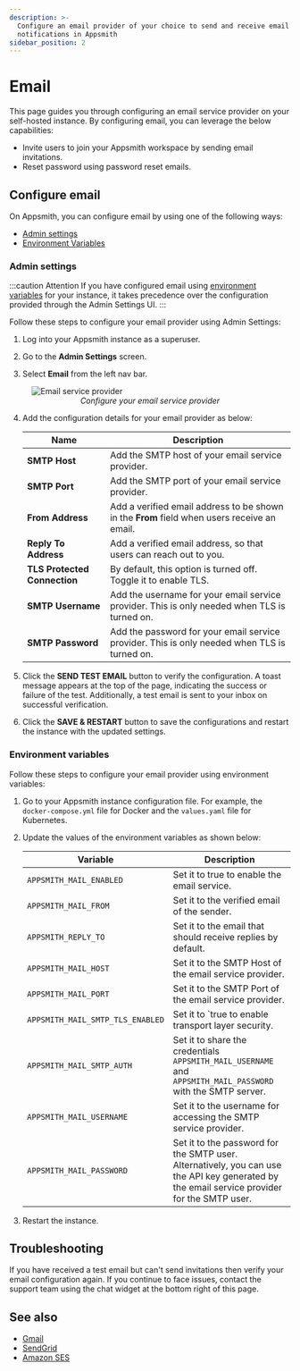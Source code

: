 ```yaml
---
description: >-
  Configure an email provider of your choice to send and receive email
  notifications in Appsmith
sidebar_position: 2
---
```


# Email

This page guides you through configuring an email service provider on your self-hosted instance. By configuring email, you can leverage the below capabilities:

* Invite users to join your Appsmith workspace by sending email invitations.
* Reset password using password reset emails.

<VideoEmbed host="youtube" videoId="NOAofPbmJWw" title="Configure Email Service Provider." caption="Configure Email Service Provider" /> 

## Configure email
 On Appsmith, you can configure email by using one of the following ways:

* [Admin settings](#admin-settings)
* [Environment Variables](#environment-variables)

### Admin settings

:::caution Attention
If you have configured email using [environment variables](#environment-variables) for your instance, it takes precedence over the configuration provided through the Admin Settings UI.
:::

Follow these steps to configure your email provider using Admin Settings:

1. Log into your Appsmith instance as a superuser.

2. Go to the **Admin Settings** screen.

3. Select **Email** from the left nav bar.

<figure>
<img src="/img/admin-settings-configure-email.png" style={{width: "100%", height: "auto"}} alt="Email service provider" />
<figcaption align="center"><i>Configure your email service provider</i></figcaption>
</figure>

4. Add the configuration details for your email provider as below:   

   | Name	| Description |
   |-----------|--------------|
   | **SMTP Host** |	Add the SMTP host of your email service provider. |
   | **SMTP Port**	| Add the SMTP port of your email service provider. |
   | **From Address**	| Add a verified email address to be shown in the **From** field when users receive an email. |
   | **Reply To Address**	| Add a verified email address, so that users can reach out to you. |
   |  **TLS Protected Connection**	|  By default, this option is turned off. Toggle it to enable TLS. |
   | **SMTP Username** |	Add the username for your email service provider. This is only needed when TLS is turned on. |
   | **SMTP Password**	| Add the password for your email service provider. This is only needed when TLS is turned on. |

5. Click the **SEND TEST EMAIL** button to verify the configuration. A toast message appears at the top of the page, indicating the success or failure of the test. Additionally, a test email is sent to your inbox on successful verification.

6. Click the **SAVE & RESTART** button to save the configurations and restart the instance with the updated settings.

### Environment variables

Follow these steps to configure your email provider using environment variables:

1. Go to your Appsmith instance configuration file. For example, the `docker-compose.yml` file for Docker and the `values.yaml` file for Kubernetes.

2. Update the values of the environment variables as shown below:

   |Variable	| Description |
   |-----------|--------------|
   | `APPSMITH_MAIL_ENABLED` | Set it to true to enable the email service. |
   | `APPSMITH_MAIL_FROM`	| Set it to the verified email of the sender. |
   | `APPSMITH_REPLY_TO`	| Set it to the email that should receive replies by default. |
   | `APPSMITH_MAIL_HOST`	| Set it to the SMTP Host of the email service provider. |
   | `APPSMITH_MAIL_PORT`	| Set it to the SMTP Port of the email service provider. |
   | `APPSMITH_MAIL_SMTP_TLS_ENABLED` |	Set it to `true to enable transport layer security. |
   | `APPSMITH_MAIL_SMTP_AUTH`	| Set it to share the credentials `APPSMITH_MAIL_USERNAME` and `APPSMITH_MAIL_PASSWORD` with the SMTP server. |
   | `APPSMITH_MAIL_USERNAME` |	Set it to the username for accessing the SMTP service provider.
   | `APPSMITH_MAIL_PASSWORD` |	Set it to the password for the SMTP user. Alternatively, you can use the API key generated by the email service provider for the SMTP user. |

3. Restart the instance.

## Troubleshooting

If you have received a test email but can't send invitations then verify your email configuration again. If you continue to face issues, contact the support team using the chat widget at the bottom right of this page.

## See also

* [Gmail](/getting-started/setup/instance-configuration/email/gmail)
* [SendGrid](/getting-started/setup/instance-configuration/email/sendgrid)
* [Amazon SES](/getting-started/setup/instance-configuration/email/amazon-ses)
